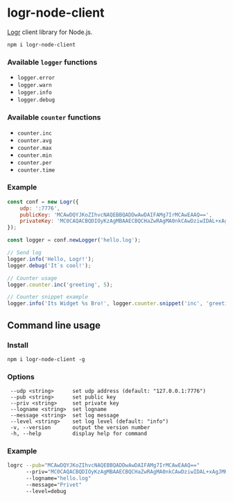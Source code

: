 # logr-node-client

[Logr] client library for Node.js.

[Logr]: https://github.com/504dev/logr


    npm i logr-node-client

### Available `logger` functions

* `logger.error`
* `logger.warn`
* `logger.info`
* `logger.debug`

### Available `counter` functions

* `counter.inc`
* `counter.avg`
* `counter.max`
* `counter.min`
* `counter.per`
* `counter.time`

### Example

```javascript
const conf = new Logr({
    udp: ':7776',
    publicKey: 'MCAwDQYJKoZIhvcNAQEBBQADDwAwDAIFAMg7IrMCAwEAAQ==',
    privateKey: 'MC0CAQACBQDIOyKzAgMBAAECBQCHaZwRAgMA0nkCAwDziwIDAL+xAgJMKwICGq0=',
});

const logger = conf.newLogger('hello.log');

// Send log
logger.info('Hello, Logr!');
logger.debug('It`s cool!');

// Counter usage
logger.counter.inc('greeting', 5);

// Counter snippet example
logger.info('Its Widget %s Bro!', logger.counter.snippet('inc', 'greeting', 30))
```

## Command line usage

### Install
    npm i logr-node-client -g

### Options
     --udp <string>      set udp address (default: "127.0.0.1:7776")
     --pub <string>      set public key
     --priv <string>     set private key
     --logname <string>  set logname
     --message <string>  set log message
     --level <string>    set log level (default: "info")
     -v, --version       output the version number
     -h, --help          display help for command

### Example

```bash
logrc --pub="MCAwDQYJKoZIhvcNAQEBBQADDwAwDAIFAMg7IrMCAwEAAQ=="
      --priv="MC0CAQACBQDIOyKzAgMBAAECBQCHaZwRAgMA0nkCAwDziwIDAL+xAgJMKwICGq0="
      --logname="hello.log"
      --message="Privet"
      --level=debug
```
